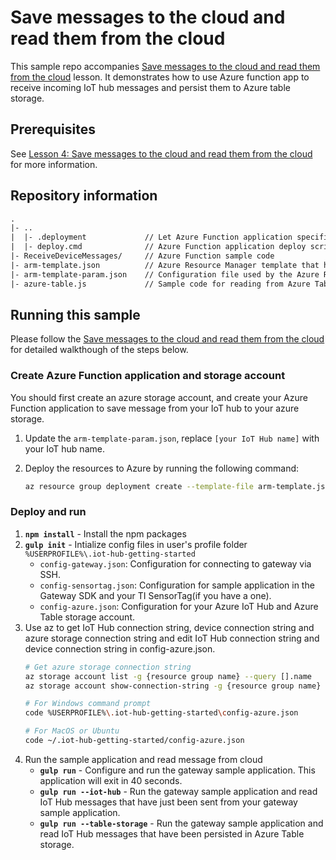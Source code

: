 # Save messages to the cloud and read them from the cloud
This sample repo accompanies [Save messages to the cloud and read them from the cloud](https://docs.microsoft.com/en-us/azure/iot-hub/iot-hub-gateway-kit-c-lesson4-deploy-resource-manager-template) lesson. It demonstrates how to use Azure function app to receive incoming IoT hub messages and persist them to Azure table storage.

## Prerequisites
See [Lesson 4: Save messages to the cloud and read them from the cloud](https://docs.microsoft.com/en-us/azure/iot-hub/iot-hub-gateway-kit-c-lesson4-deploy-resource-manager-template) for more information.

## Repository information
``` txt
.
|- ..
|  |- .deployment             // Let Azure Function application specific the deploy script
|  |- deploy.cmd              // Azure Function application deploy script
|- ReceiveDeviceMessages/     // Azure Function sample code
|- arm-template.json          // Azure Resource Manager template that has definitation of Azure Function app and storage account
|- arm-template-param.json    // Configuration file used by the Azure Resource Manager template
|- azure-table.js             // Sample code for reading from Azure Table storage
```

## Running this sample
Please follow the [Save messages to the cloud and read them from the cloud](https://docs.microsoft.com/en-us/azure/iot-hub/iot-hub-gateway-kit-c-lesson4-deploy-resource-manager-template) for detailed walkthough of the steps below.

### Create Azure Function application and storage account
You should first create an azure storage account, and create your Azure Function application to save message from your IoT hub to your azure storage.

1. Update the `arm-template-param.json`, replace `[your IoT Hub name]` with your IoT hub name.
2. Deploy the resources to Azure by running the following command:

   ```bash
   az resource group deployment create --template-file arm-template.json --parameters @arm-template-param.json -g {resource group name}
   ```


### Deploy and run
1. **`npm install`** - Install the npm packages
2. **`gulp init`** - Intialize config files in user's profile folder `%USERPROFILE%\.iot-hub-getting-started`
    - `config-gateway.json`: Configuration for connecting to gateway via SSH.
    - `config-sensortag.json`: Configuration for sample application in the Gateway SDK and your TI SensorTag(if you have a one).
    - `config-azure.json`: Configuration for your Azure IoT Hub and Azure Table storage account.
3. Use az to get IoT Hub connection string, device connection string and azure storage connection string and edit IoT Hub connection string and device connection string in config-azure.json.
   ``` bash
   # Get azure storage connection string
   az storage account list -g {resource group name} --query [].name
   az storage account show-connection-string -g {resource group name} -n {storage name}

   # For Windows command prompt
   code %USERPROFILE%\.iot-hub-getting-started\config-azure.json

   # For MacOS or Ubuntu
   code ~/.iot-hub-getting-started/config-azure.json
   ```
4. Run the sample application and read message from cloud
   * **`gulp run`** - Configure and run the gateway sample application. This application will exit in 40 seconds.
   * **`gulp run --iot-hub`** - Run the gateway sample application and read IoT Hub messages that have just been sent from your gateway sample application.
   * **`gulp run --table-storage`** - Run the gateway sample application and read IoT Hub messages that have been persisted in Azure Table storage.
